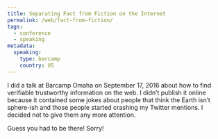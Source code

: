 ```yaml
---
title: Separating Fact from Fiction on the Internet
permalink: /web/fact-from-fiction/
tags:
  - conference
  - speaking
metadata:
  speaking:
    type: barcamp
    country: US
---
```


I did a talk at Barcamp Omaha on September 17, 2016 about how to find verifiable trustworthy information on the web. I didn’t publish it online because it contained some jokes about people that think the Earth isn’t sphere-ish and those people started crashing my Twitter mentions. I decided not to give them any more attention.

Guess you had to be there! Sorry!